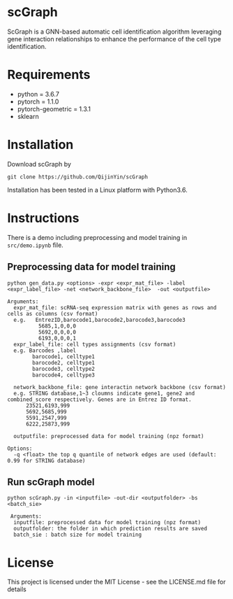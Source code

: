 # scGraph
ScGraph is a GNN-based automatic cell identification algorithm leveraging gene interaction relationships to enhance the performance of the cell type identification.

# Requirements

- python = 3.6.7
- pytorch = 1.1.0
- pytorch-geometric = 1.3.1
- sklearn

# Installation

Download scGraph by

```shell
git clone https://github.com/QijinYin/scGraph
```

Installation has been tested in a Linux platform with Python3.6.

# Instructions

There is a demo including preprocessing and model training in ``src/demo.ipynb`` file.


## Preprocessing data for model training

```shell
python gen_data.py <options> -expr <expr_mat_file> -label <expr_label_file> -net <network_backbone_file>  -out <outputfile>
```
```
Arguments:
  expr_mat_file: scRNA-seq expression matrix with genes as rows and cells as columns (csv format)
  e.g.   EntrezID,barocode1,barocode2,barocode3,barocode3
          5685,1,0,0,0
          5692,0,0,0,0
          6193,0,0,0,1
  expr_label_file: cell types assignments (csv format)
  e.g. Barcodes ,label
        barocode1, celltype1
        barocode2, celltype1
        barocode3, celltype2
        barocode4, celltype3
  
  network_backbone_file: gene interactin network backbone (csv format)
  e.g. STRING database,1~3 cloumns indicate gene1, gene2 and combined_score respectively. Genes are in Entrez ID format.
      23521,6193,999
      5692,5685,999
      5591,2547,999
      6222,25873,999
  
  outputfile: preprocessed data for model training (npz format)
 
Options:
  -q <float> the top q quantile of network edges are used (default: 0.99 for STRING database)
```

## Run scGraph model

```shell
python scGraph.py -in <inputfile> -out-dir <outputfolder> -bs <batch_sie>
```

```
 Arguments:  
  inputfile: preprocessed data for model training (npz format)  
  outputfolder: the folder in which prediction results are saved 
  batch_sie : batch size for model training
```

# License

This project is licensed under the MIT License - see the LICENSE.md file for details
